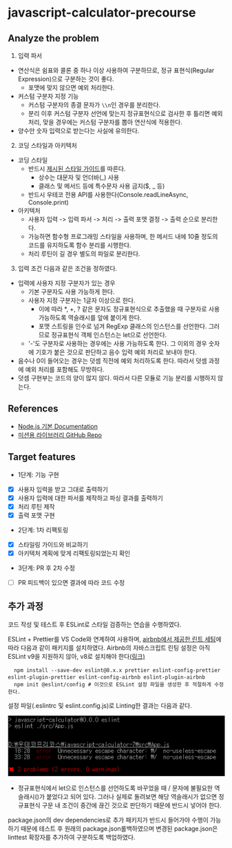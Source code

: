 # javascript-calculator-precourse

## Analyze the problem

1. 입력 파서

- 연산식은 쉼표와 콜론 중 하나 이상 사용하여 구분하므로, 정규 표현식(Regular Expression)으로 구분하는 것이 좋다.
  - 포맷에 맞지 않으면 예외 처리한다.
- 커스텀 구분자 지정 기능
  - 커스텀 구분자의 종결 문자가 `\\n`인 경우를 분리한다.
  - 분리 이후 커스텀 구분자 선언에 맞는지 정규표현식으로 검사한 후 틀리면 예외 처리, 맞을 경우에는 커스텀 구분자를 뽑아 연산식에 적용한다.
- 양수만 숫자 입력으로 받는다는 사실에 유의한다.

2. 코딩 스타일과 아키텍처

- 코딩 스타일
  - 반드시 [제시된 스타일 가이드](https://github.com/woowacourse/woowacourse-docs/tree/main/styleguide/javascript)를 따른다.
    - 상수는 대문자 및 언더바(\_) 사용
    - 클래스 및 메서드 등에 특수문자 사용 금지($, \_ 등)
  - 반드시 우테코 전용 API를 사용한다(Console.readLineAsync, Console.print)
- 아키텍처
  - 사용자 입력 -> 입력 파서 -> 처리 -> 출력 포맷 결정 -> 출력 순으로 분리한다.
  - 가능하면 함수형 프로그래밍 스타일을 사용하며, 한 메서드 내에 10줄 정도의 코드를 유지하도록 함수 분리를 시행한다.
  - 처리 루틴이 길 경우 별도의 파일로 분리한다.

3. 입력 조건
다음과 같은 조건을 정하였다.
* 입력에 사용자 지정 구분자가 있는 경우
  * 기본 구분자도 사용 가능하게 한다.
  * 사용자 지정 구분자는 1글자 이상으로 한다.
    * 이에 따라 *, +, ? 같은 문자도 정규표현식으로 추출했을 때 구분자로 사용 가능하도록 역슬래시를 앞에 붙이게 한다.
    * 포맷 스트링을 인수로 넘겨 RegExp 클래스의 인스턴스를 선언한다. 그러므로 정규표현식 객체 인스턴스는 let으로 선언한다.
  * '-'도 구분자로 사용하는 경우에는 사용 가능하도록 한다. 그 이외의 경우 숫자에 기호가 붙은 것으로 판단하고 음수 입력 예외 처리로 보내야 한다.
* 음수나 0이 들어오는 경우는 덧셈 직전에 예외 처리하도록 한다. 따라서 덧셈 과정에 예외 처리를 포함해도 무방하다.
* 덧셈 구현부는 코드의 양이 많지 않다. 따라서 다른 모듈로 기능 분리를 시행하지 않는다.

## References

- [Node.js 기본 Documentation](https://nodejs.org/docs/latest/api/)
- [미션용 라이브러리 GitHub Repo](https://github.com/woowacourse-projects/javascript-mission-utils)

## Target features

- 1단계: 기능 구현

* [x] 사용자 입력을 받고 그대로 출력하기
* [x] 사용자 입력에 대한 파서를 제작하고 파싱 결과를 출력하기
* [x] 처리 루틴 제작
* [x] 출력 포맷 구현

- 2단계: 1차 리팩토링

* [x] 스타일링 가이드와 비교하기
* [x] 아키텍처 계획에 맞게 리팩토링되었는지 확인

- 3단계: PR 후 2차 수정

* [ ] PR 피드백이 있으면 결과에 따라 코드 수정

## 추가 과정
코드 작성 및 테스트 후 ESLint로 스타일 검증하는 연습을 수행하였다.

ESLint + Prettier를 VS Code와 연계하여 사용하며, [airbnb에서 제공한 린트 세팅](https://www.npmjs.com/package/eslint-config-airbnb)에 따라 다음과 같이 패키지를 설치하였다. Airbnb의 자바스크립트 린팅 설정은 아직 ESLint v9을 지원하지 않아, v8로 설치해야 한다[(링크)](https://github.com/airbnb/javascript/issues/2961)

```Shell
  npm install --save-dev eslint@8.x.x prettier eslint-config-prettier eslint-plugin-prettier eslint-config-airbnb eslint-plugin-airbnb
  npm init @eslint/config # 이것으로 ESLint 설정 파일을 생성한 후 적절하게 수정한다.
```

설정 파일(.eslintrc 및 eslint.config.js)로 Linting한 결과는 다음과 같다.

![린트 결과](./docs/lint-result.png)

* 정규표현식에서 let으로 인스턴스를 선언하도록 바꾸었을 때 / 문자에 불필요한 역슬래시(\)가 붙었다고 되어 있다. 그러나 실제로 돌려보면 해당 역슬래시가 없으면 정규표현식 구문 내 조건이 중간에 끊긴 것으로 판단하기 때문에 반드시 넣어야 한다.

package.json의 dev dependencies로 추가 패키지가 반드시 들어가야 수행이 가능하기 때문에 테스트 후 원래의 package.json롤백하였으며 변경된 package.json은 linttest 확장자를 추가하여 구분하도록 백업하였다.
